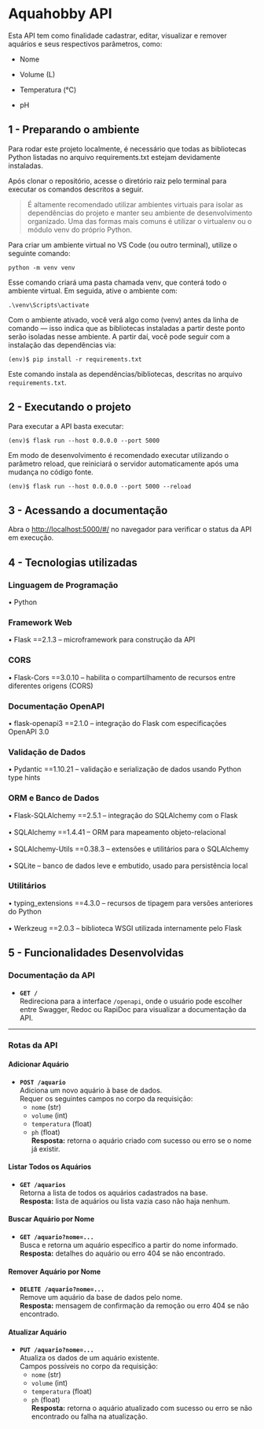 # Aquahobby API 

Esta API tem como finalidade cadastrar, editar, visualizar e remover aquários e seus respectivos parâmetros, como:

* Nome

* Volume (L)

* Temperatura (°C)

* pH


## 1 - Preparando o ambiente

Para rodar este projeto localmente, é necessário que todas as bibliotecas Python listadas no arquivo requirements.txt estejam devidamente instaladas.

Após clonar o repositório, acesse o diretório raiz pelo terminal para executar os comandos descritos a seguir.

> É altamente recomendado utilizar ambientes virtuais para isolar as dependências do projeto e manter seu ambiente de desenvolvimento organizado.
Uma das formas mais comuns é utilizar o virtualenv ou o módulo venv do próprio Python.

Para criar um ambiente virtual no VS Code (ou outro terminal), utilize o seguinte comando:
```
python -m venv venv
```
Esse comando criará uma pasta chamada venv, que conterá todo o ambiente virtual.
Em seguida, ative o ambiente com:
```
.\venv\Scripts\activate
```
Com o ambiente ativado, você verá algo como (venv) antes da linha de comando — isso indica que as bibliotecas instaladas a partir deste ponto serão isoladas nesse ambiente. A partir daí, você pode seguir com a instalação das dependências via:
```
(env)$ pip install -r requirements.txt
```

Este comando instala as dependências/bibliotecas, descritas no arquivo `requirements.txt`.



## 2 - Executando o projeto

Para executar a API  basta executar:

```
(env)$ flask run --host 0.0.0.0 --port 5000
```

Em modo de desenvolvimento é recomendado executar utilizando o parâmetro reload, que reiniciará o servidor
automaticamente após uma mudança no código fonte. 

```
(env)$ flask run --host 0.0.0.0 --port 5000 --reload
```


## 3 - Acessando a documentação

Abra o [http://localhost:5000/#/](http://localhost:5000/#/) no navegador para verificar o status da API em execução.

## 4 - Tecnologias utilizadas

### Linguagem de Programação
• Python

### Framework Web
• Flask ==2.1.3 – microframework para construção da API

### CORS
• Flask-Cors ==3.0.10 – habilita o compartilhamento de recursos entre diferentes origens (CORS)

### Documentação OpenAPI
• flask-openapi3 ==2.1.0 – integração do Flask com especificações OpenAPI 3.0

### Validação de Dados
• Pydantic ==1.10.21 – validação e serialização de dados usando Python type hints

### ORM e Banco de Dados
• Flask-SQLAlchemy ==2.5.1 – integração do SQLAlchemy com o Flask
<br><br>
• SQLAlchemy ==1.4.41 – ORM para mapeamento objeto-relacional
<br><br>
• SQLAlchemy-Utils ==0.38.3 – extensões e utilitários para o SQLAlchemy
<br><br>
• SQLite – banco de dados leve e embutido, usado para persistência local

### Utilitários
• typing_extensions ==4.3.0 – recursos de tipagem para versões anteriores do Python
<br><br>
• Werkzeug ==2.0.3 – biblioteca WSGI utilizada internamente pelo Flask

## 5 - Funcionalidades Desenvolvidas

### Documentação da API
- **`GET /`**  
  Redireciona para a interface `/openapi`, onde o usuário pode escolher entre Swagger, Redoc ou RapiDoc para visualizar a documentação da API.

---

### Rotas da API

#### Adicionar Aquário
- **`POST /aquario`**  
  Adiciona um novo aquário à base de dados.  
  Requer os seguintes campos no corpo da requisição:
  - `nome` (str)
  - `volume` (int)
  - `temperatura` (float)
  - `ph` (float)  
  **Resposta:** retorna o aquário criado com sucesso ou erro se o nome já existir.

#### Listar Todos os Aquários
- **`GET /aquarios`**  
  Retorna a lista de todos os aquários cadastrados na base.  
  **Resposta:** lista de aquários ou lista vazia caso não haja nenhum.

#### Buscar Aquário por Nome
- **`GET /aquario?nome=...`**  
  Busca e retorna um aquário específico a partir do nome informado.  
  **Resposta:** detalhes do aquário ou erro 404 se não encontrado.

#### Remover Aquário por Nome
- **`DELETE /aquario?nome=...`**  
  Remove um aquário da base de dados pelo nome.  
  **Resposta:** mensagem de confirmação da remoção ou erro 404 se não encontrado.

#### Atualizar Aquário
- **`PUT /aquario?nome=...`**  
  Atualiza os dados de um aquário existente.  
  Campos possíveis no corpo da requisição:
  - `nome` (str)
  - `volume` (int)
  - `temperatura` (float)
  - `ph` (float)  
  **Resposta:** retorna o aquário atualizado com sucesso ou erro se não encontrado ou falha na atualização.
